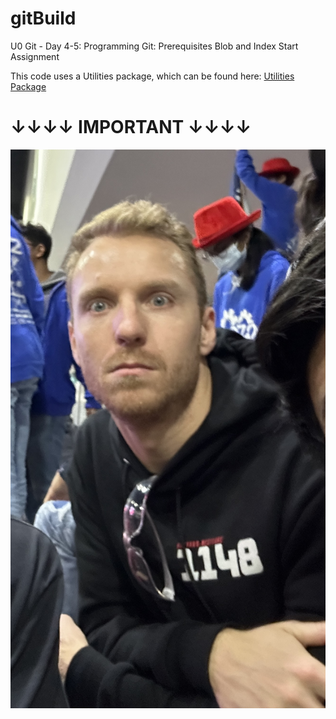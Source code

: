 # gitBuild

U0 Git - Day 4-5: Programming Git: Prerequisites Blob and Index Start Assignment

This code uses a Utilities package, which can be found here: [Utilities Package](https://github.com/Veeeeeee7/Utilities-Package)


# &darr;&darr;&darr;&darr; IMPORTANT &darr;&darr;&darr;&darr;

![ANDREW](ANDREW.jpg)
